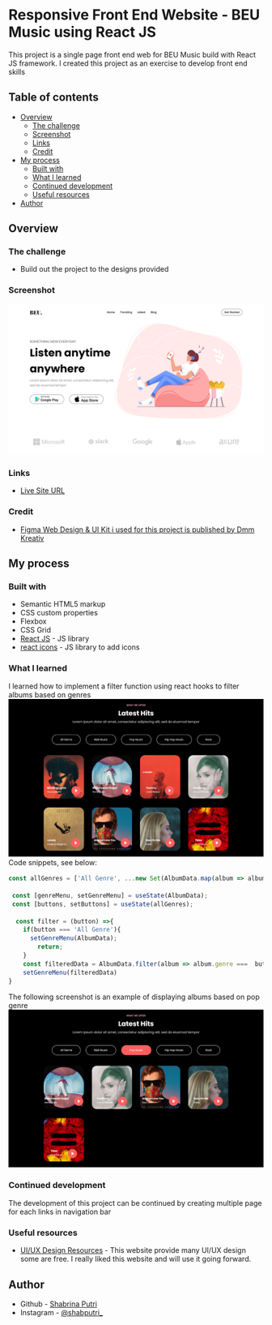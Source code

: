 # Responsive Front End Website - BEU Music using React JS
This project is a single page front end web for BEU Music build with React JS framework. I created this project as an exercise to develop front end skills

## Table of contents

- [Overview](#overview)
  - [The challenge](#the-challenge)
  - [Screenshot](#screenshot)
  - [Links](#links)
  - [Credit](#credit)
- [My process](#my-process)
  - [Built with](#built-with)
  - [What I learned](#what-i-learned)
  - [Continued development](#continued-development)
  - [Useful resources](#useful-resources)
- [Author](#author)


## Overview

### The challenge

- Build out the project to the designs provided

### Screenshot
![Design overview for BEU Music landing page](./src/images/header-beu.png)

### Links
- [Live Site URL](https://glowing-tarsier-b071f1.netlify.app/)

### Credit
- [Figma Web Design & UI Kit i used for this project is published by Dmm Kreativ](https://ui8.net/dmm-kreativ/products/uniquepages?status=7)

## My process

### Built with

- Semantic HTML5 markup
- CSS custom properties
- Flexbox
- CSS Grid
- [React JS](https://reactjs.org/) - JS library
- [react icons](https://react-icons.github.io/react-icons/) - JS library to add icons

### What I learned

I learned how to implement a filter function using react hooks to filter albums based on genres
![Album filtering based on genres](./src/images/album-genre.png)
Code snippets, see below:
```js
const allGenres = ['All Genre', ...new Set(AlbumData.map(album => album.genre))];

 const [genreMenu, setGenreMenu] = useState(AlbumData);
 const [buttons, setButtons] = useState(allGenres);
  
  const filter = (button) =>{
    if(button === 'All Genre'){
      setGenreMenu(AlbumData);
        return;
    }
    const filteredData = AlbumData.filter(album => album.genre ===  button);
    setGenreMenu(filteredData)
}
```
The following screenshot is an example of displaying albums based on pop genre
![Filter pop music](./src/images/album-filter-genre.png)


### Continued development
The development of this project can be continued by creating multiple page for each links in navigation bar

### Useful resources
- [UI/UX Design Resources](https://ui8.net/) - This website provide many UI/UX design some are free. I really liked this website and will use it going forward.


## Author

- Github - [Shabrina Putri](https://github.com/shabrina12/)
- Instagram - [@shabputri_](https://www.twitter.com/yourusername)
